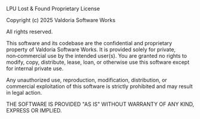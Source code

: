 LPU Lost & Found Proprietary License

Copyright (c) 2025 Valdoria Software Works

All rights reserved.

This software and its codebase are the confidential and proprietary property of
Valdoria Software Works. It is provided solely for private, non‑commercial
use by the intended user(s). You are granted no rights to modify, copy, distribute,
lease, loan, or otherwise use this software except for internal private use.

Any unauthorized use, reproduction, modification, distribution, or commercial exploitation
of this software is strictly prohibited and may result in legal action.

THE SOFTWARE IS PROVIDED "AS IS" WITHOUT WARRANTY OF ANY KIND, EXPRESS OR IMPLIED.
